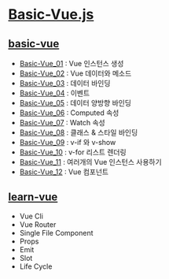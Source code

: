 # [Basic-Vue.js](https://github.com/ymiru0324/learn-Vue.js/tree/main/Basic-Vue.js)
## [basic-vue](https://github.com/ymiru0324/Learn-Vue.js/tree/main/Basic-Vue.js/basic-vue)
* [Basic-Vue_01](https://github.com/ymiru0324/learn-Vue.js/blob/main/Basic-Vue.js/Basic-Vue_01.html) : Vue 인스턴스 생성   
* [Basic-Vue_02](https://github.com/ymiru0324/learn-Vue.js/blob/main/Basic-Vue.js/Basic-Vue_02.html) : Vue 데이터와 메소드   
* [Basic-Vue_03](https://github.com/ymiru0324/learn-Vue.js/blob/main/Basic-Vue.js/Basic-Vue_03.html) : 데이터 바인딩   
* [Basic-Vue_04](https://github.com/ymiru0324/learn-Vue.js/blob/main/Basic-Vue.js/Basic-Vue_04.html) : 이벤트   
* [Basic-Vue_05](https://github.com/ymiru0324/learn-Vue.js/blob/main/Basic-Vue.js/Basic-Vue_05.html) : 데이터 양방향 바인딩   
* [Basic-Vue_06](https://github.com/ymiru0324/learn-Vue.js/blob/main/Basic-Vue.js/Basic-Vue_06.html) : Computed 속성   
* [Basic-Vue_07](https://github.com/ymiru0324/learn-Vue.js/blob/main/Basic-Vue.js/Basic-Vue_07.html) : Watch 속성   
* [Basic-Vue_08](https://github.com/ymiru0324/learn-Vue.js/blob/main/Basic-Vue.js/Basic-Vue_08.html) : 클래스 & 스타일 바인딩   
* [Basic-Vue_09](https://github.com/ymiru0324/learn-Vue.js/blob/main/Basic-Vue.js/Basic-Vue_09.html) : v-if 와 v-show   
* [Basic-Vue_10](https://github.com/ymiru0324/learn-Vue.js/blob/main/Basic-Vue.js/Basic-Vue_10.html) : v-for 리스트 렌더링   
* [Basic-Vue_11](https://github.com/ymiru0324/learn-Vue.js/blob/main/Basic-Vue.js/Basic-Vue_11.html) : 여러개의 Vue 인스턴스 사용하기   
* [Basic-Vue_12](https://github.com/ymiru0324/learn-Vue.js/blob/main/Basic-Vue.js/Basic-Vue_12.html) : Vue 컴포넌트   

## [learn-vue](https://github.com/ymiru0324/Learn-Vue.js/tree/main/Basic-Vue.js/learn-vue)
* Vue Cli   
* Vue Router   
* Single File Component
* Props
* Emit
* Slot
* Life Cycle
